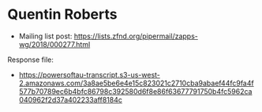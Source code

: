 # Quentin Roberts

* Mailing list post: <https://lists.zfnd.org/pipermail/zapps-wg/2018/000277.html>

Response file:

* <https://powersoftau-transcript.s3-us-west-2.amazonaws.com/3a8ae5be6e4e15c823021c2710cba9abaef44fc9fa4f577b70789ec6b4bfc86798c392580d6f8e86f63677791750b4fc5962ca040962f2d37a402233aff8184c>
